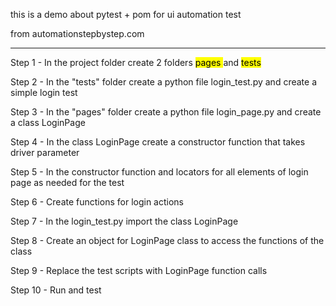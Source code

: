 this is a demo about pytest + pom for ui automation test

from automationstepbystep.com

---------

Step 1 - In the project folder create 2 folders <mark> pages </mark> and <mark> tests </mark>

Step 2 - In the "tests" folder create a python file login_test.py and create a simple login test

Step 3 - In the "pages" folder create a python file login_page.py and create a class LoginPage

Step 4 - In the class LoginPage create a constructor function that takes driver parameter

Step 5 - In the constructor function and locators for all elements of login page as needed for the test

Step 6 - Create functions for login actions

Step 7 - In the login_test.py import the class LoginPage

Step 8 - Create an object for LoginPage class to access the functions of the class

Step 9 - Replace the test scripts with LoginPage function calls

Step 10 - Run and test